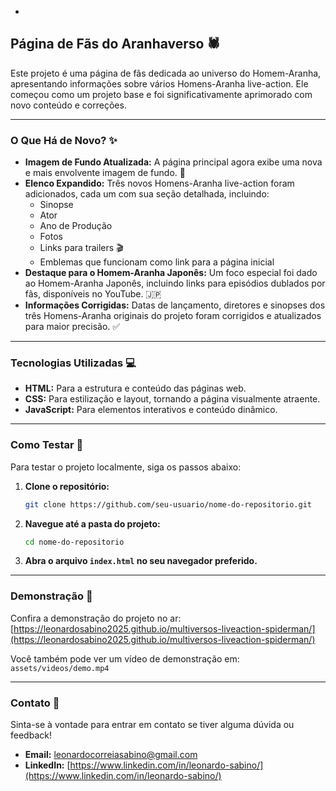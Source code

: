 -
## Página de Fãs do Aranhaverso 🕷️

Este projeto é uma página de fãs dedicada ao universo do Homem-Aranha, apresentando informações sobre vários Homens-Aranha live-action. Ele começou como um projeto base e foi significativamente aprimorado com novo conteúdo e correções.

-----

### O Que Há de Novo? ✨

  * **Imagem de Fundo Atualizada:** A página principal agora exibe uma nova e mais envolvente imagem de fundo. 🌌
  * **Elenco Expandido:** Três novos Homens-Aranha live-action foram adicionados, cada um com sua seção detalhada, incluindo:
      * Sinopse
      * Ator
      * Ano de Produção
      * Fotos
      * Links para trailers 🎬
      * Emblemas que funcionam como link para a página inicial
  * **Destaque para o Homem-Aranha Japonês:** Um foco especial foi dado ao Homem-Aranha Japonês, incluindo links para episódios dublados por fãs, disponíveis no YouTube. 🇯🇵
  * **Informações Corrigidas:** Datas de lançamento, diretores e sinopses dos três Homens-Aranha originais do projeto foram corrigidos e atualizados para maior precisão. ✅

-----

### Tecnologias Utilizadas 💻

  * **HTML:** Para a estrutura e conteúdo das páginas web.
  * **CSS:** Para estilização e layout, tornando a página visualmente atraente.
  * **JavaScript:** Para elementos interativos e conteúdo dinâmico.

-----

### Como Testar 🧪

Para testar o projeto localmente, siga os passos abaixo:

1.  **Clone o repositório:**
    ```bash
    git clone https://github.com/seu-usuario/nome-do-repositorio.git
    ```
2.  **Navegue até a pasta do projeto:**
    ```bash
    cd nome-do-repositorio
    ```
3.  **Abra o arquivo `index.html` no seu navegador preferido.**

-----

### Demonstração 🚀

Confira a demonstração do projeto no ar: [https://leonardosabino2025.github.io/multiversos-liveaction-spiderman/](https://leonardosabino2025.github.io/multiversos-liveaction-spiderman/)

Você também pode ver um vídeo de demonstração em: `assets/videos/demo.mp4`

-----

### Contato 📧

Sinta-se à vontade para entrar em contato se tiver alguma dúvida ou feedback\!

  * **Email:** leonardocorreiasabino@gmail.com
  * **LinkedIn:** [https://www.linkedin.com/in/leonardo-sabino/](https://www.linkedin.com/in/leonardo-sabino/)